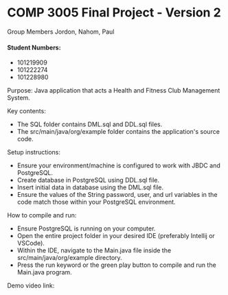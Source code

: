 # COMP 3005 Final Project - Version 2
Group Members Jordon, Nahom, Paul

#### Student Numbers:
- 101219909
- 101222274
- 101228980

Purpose: Java application that acts a Health and Fitness Club Management System.

Key contents:
- The SQL folder contains DML.sql and DDL.sql files.
- The src/main/java/org/example folder contains the application's source code.

Setup instructions:
- Ensure your environment/machine is configured to work with JBDC and PostgreSQL.
- Create database in PostgreSQL using DDL.sql file.
- Insert initial data in database using the DML.sql file.
- Ensure the values of the String password, user, and url variables in the code match those within your PostgreSQL environment.

How to compile and run:
- Ensure PostgreSQL is running on your computer.
- Open the entire project folder in your desired IDE (preferably Intellij or VSCode).
- Within the IDE, navigate to the Main.java file inside the src/main/java/org/example directory.
- Press the run keyword or the green play button to compile and run the Main.java program.

Demo video link: 


